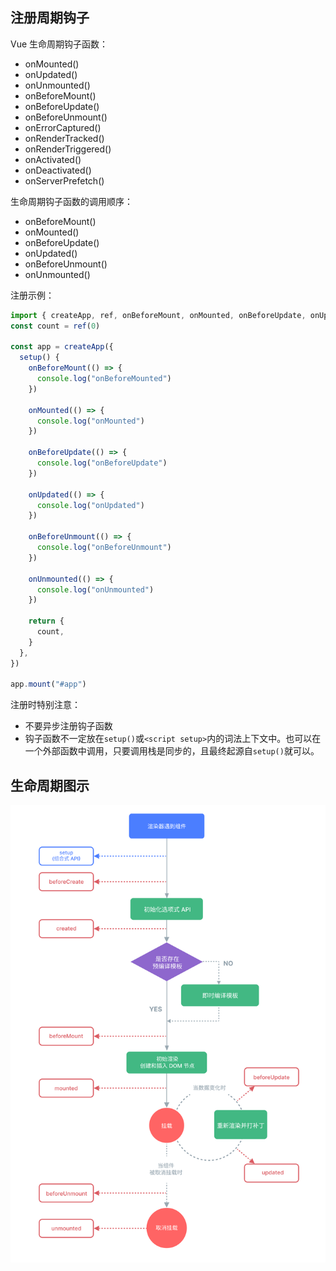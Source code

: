 ## 注册周期钩子

Vue 生命周期钩子函数：

- onMounted()
- onUpdated()
- onUnmounted()
- onBeforeMount()
- onBeforeUpdate()
- onBeforeUnmount()
- onErrorCaptured()
- onRenderTracked()
- onRenderTriggered()
- onActivated()
- onDeactivated()
- onServerPrefetch()

生命周期钩子函数的调用顺序：

- onBeforeMount()
- onMounted()
- onBeforeUpdate()
- onUpdated()
- onBeforeUnmount()
- onUnmounted()

注册示例：

```js
import { createApp, ref, onBeforeMount, onMounted, onBeforeUpdate, onUpdated, onBeforeUnmount, onUnmounted } from "vue"
const count = ref(0)

const app = createApp({
  setup() {
    onBeforeMount(() => {
      console.log("onBeforeMounted")
    })

    onMounted(() => {
      console.log("onMounted")
    })

    onBeforeUpdate(() => {
      console.log("onBeforeUpdate")
    })

    onUpdated(() => {
      console.log("onUpdated")
    })

    onBeforeUnmount(() => {
      console.log("onBeforeUnmount")
    })

    onUnmounted(() => {
      console.log("onUnmounted")
    })

    return {
      count,
    }
  },
})

app.mount("#app")
```

注册时特别注意：

- 不要异步注册钩子函数
- 钩子函数不一定放在`setup()`或`<script setup>`内的词法上下文中。也可以在一个外部函数中调用，只要调用栈是同步的，且最终起源自`setup()`就可以。

## 生命周期图示

![生命周期](assets/lifecycle_zh-CN.png)
